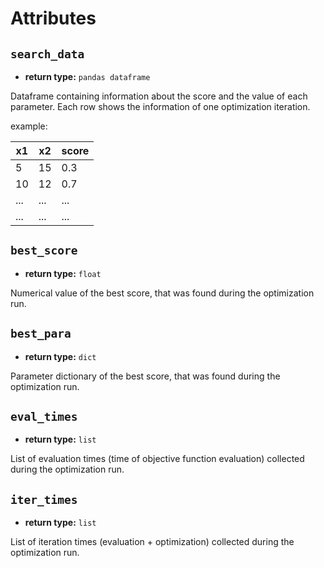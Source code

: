 # Attributes

## `search_data`

- **return type:** `pandas dataframe`

Dataframe containing information about the score and the value of each parameter. Each row shows the information of one optimization iteration.

example:

|  x1 | x2  | score  |  
|---|---|---|
|  5 |  15 |  0.3 |  
|  10 | 12  |  0.7 |  
| ...  |  ... |  ... |  
| ...  |  ... |  ... |  


## `best_score`

- **return type:** `float`

Numerical value of the best score, that was found during the optimization run.

## `best_para`

- **return type:** `dict`

Parameter dictionary of the best score, that was found during the optimization run.

## `eval_times`

- **return type:** `list`

List of evaluation times (time of objective function evaluation) collected during the optimization run.

## `iter_times`

- **return type:** `list`

List of iteration times (evaluation + optimization) collected during the optimization run.